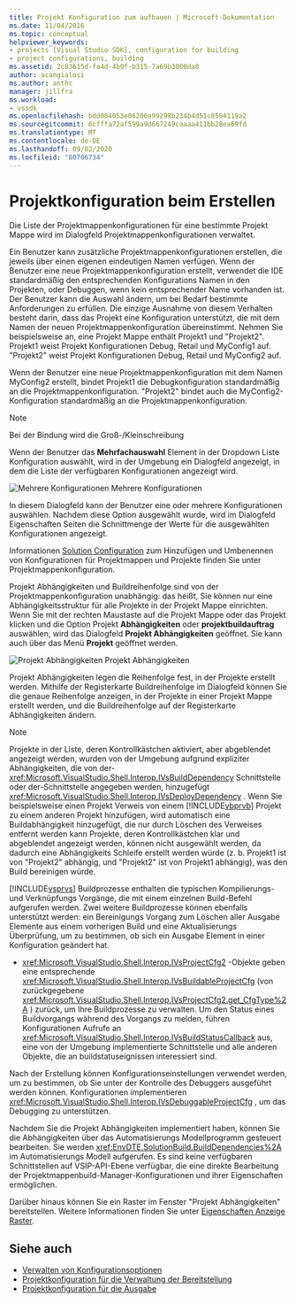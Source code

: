```yaml
---
title: Projekt Konfiguration zum aufbauen | Microsoft-Dokumentation
ms.date: 11/04/2016
ms.topic: conceptual
helpviewer_keywords:
- projects [Visual Studio SDK], configuration for building
- project configurations, building
ms.assetid: 2c83615d-fa4d-4b9f-b315-7a69b3000da0
author: acangialosi
ms.author: anthc
manager: jillfra
ms.workload:
- vssdk
ms.openlocfilehash: bdd084053e06206a99298b234b4d51c8504119a2
ms.sourcegitcommit: 6cfffa72af599a9d667249caaaa411bb28ea69fd
ms.translationtype: MT
ms.contentlocale: de-DE
ms.lasthandoff: 09/02/2020
ms.locfileid: "80706734"
---
```

# <a name="project-configuration-for-building"></a>Projektkonfiguration beim Erstellen
Die Liste der Projektmappenkonfigurationen für eine bestimmte Projekt Mappe wird im Dialogfeld Projektmappenkonfigurationen verwaltet.

 Ein Benutzer kann zusätzliche Projektmappenkonfigurationen erstellen, die jeweils über einen eigenen eindeutigen Namen verfügen. Wenn der Benutzer eine neue Projektmappenkonfiguration erstellt, verwendet die IDE standardmäßig den entsprechenden Konfigurations Namen in den Projekten, oder Debuggen, wenn kein entsprechender Name vorhanden ist. Der Benutzer kann die Auswahl ändern, um bei Bedarf bestimmte Anforderungen zu erfüllen. Die einzige Ausnahme von diesem Verhalten besteht darin, dass das Projekt eine Konfiguration unterstützt, die mit dem Namen der neuen Projektmappenkonfiguration übereinstimmt. Nehmen Sie beispielsweise an, eine Projekt Mappe enthält Projekt1 und "Projekt2". Projekt1 weist Projekt Konfigurationen Debug, Retail und MyConfig1 auf. "Projekt2" weist Projekt Konfigurationen Debug, Retail und MyConfig2 auf.

 Wenn der Benutzer eine neue Projektmappenkonfiguration mit dem Namen MyConfig2 erstellt, bindet Projekt1 die Debugkonfiguration standardmäßig an die Projektmappenkonfiguration. "Projekt2" bindet auch die MyConfig2-Konfiguration standardmäßig an die Projektmappenkonfiguration.

> [!NOTE]
> Bei der Bindung wird die Groß-/Kleinschreibung

 Wenn der Benutzer das **Mehrfachauswahl** Element in der Dropdown Liste Konfiguration auswählt, wird in der Umgebung ein Dialogfeld angezeigt, in dem die Liste der verfügbaren Konfigurationen angezeigt wird.

 ![Mehrere Konfigurationen](../../extensibility/internals/media/vsmultiplecfgs.gif "vsmultiplecfgs") Mehrere Konfigurationen

 In diesem Dialogfeld kann der Benutzer eine oder mehrere Konfigurationen auswählen. Nachdem diese Option ausgewählt wurde, wird im Dialogfeld Eigenschaften Seiten die Schnittmenge der Werte für die ausgewählten Konfigurationen angezeigt.

 Informationen [Solution Configuration](../../extensibility/internals/solution-configuration.md) zum Hinzufügen und Umbenennen von Konfigurationen für Projektmappen und Projekte finden Sie unter Projektmappenkonfiguration.

 Projekt Abhängigkeiten und Buildreihenfolge sind von der Projektmappenkonfiguration unabhängig: das heißt, Sie können nur eine Abhängigkeitsstruktur für alle Projekte in der Projekt Mappe einrichten. Wenn Sie mit der rechten Maustaste auf die Projekt Mappe oder das Projekt klicken und die Option Projekt **Abhängigkeiten** oder **projektbuildauftrag** auswählen, wird das Dialogfeld **Projekt Abhängigkeiten** geöffnet. Sie kann auch über das Menü **Projekt** geöffnet werden.

 ![Projekt Abhängigkeiten](../../extensibility/internals/media/vsprojdependencies.gif "vsprojabhängigkeiten") Projekt Abhängigkeiten

 Projekt Abhängigkeiten legen die Reihenfolge fest, in der Projekte erstellt werden. Mithilfe der Registerkarte Buildreihenfolge im Dialogfeld können Sie die genaue Reihenfolge anzeigen, in der Projekte in einer Projekt Mappe erstellt werden, und die Buildreihenfolge auf der Registerkarte Abhängigkeiten ändern.

> [!NOTE]
> Projekte in der Liste, deren Kontrollkästchen aktiviert, aber abgeblendet angezeigt werden, wurden von der Umgebung aufgrund expliziter Abhängigkeiten, die von der- <xref:Microsoft.VisualStudio.Shell.Interop.IVsBuildDependency> Schnittstelle oder der-Schnittstelle angegeben werden, hinzugefügt <xref:Microsoft.VisualStudio.Shell.Interop.IVsDeployDependency> . Wenn Sie beispielsweise einen Projekt Verweis von einem [!INCLUDE[vbprvb](../../code-quality/includes/vbprvb_md.md)] Projekt zu einem anderen Projekt hinzufügen, wird automatisch eine Buildabhängigkeit hinzugefügt, die nur durch Löschen des Verweises entfernt werden kann Projekte, deren Kontrollkästchen klar und abgeblendet angezeigt werden, können nicht ausgewählt werden, da dadurch eine Abhängigkeits Schleife erstellt werden würde (z. b. Projekt1 ist von "Projekt2" abhängig, und "Projekt2" ist von Projekt1 abhängig), was den Build bereinigen würde.

 [!INCLUDE[vsprvs](../../code-quality/includes/vsprvs_md.md)] Buildprozesse enthalten die typischen Kompilierungs-und Verknüpfungs Vorgänge, die mit einem einzelnen Build-Befehl aufgerufen werden. Zwei weitere Buildprozesse können ebenfalls unterstützt werden: ein Bereinigungs Vorgang zum Löschen aller Ausgabe Elemente aus einem vorherigen Build und eine Aktualisierungs Überprüfung, um zu bestimmen, ob sich ein Ausgabe Element in einer Konfiguration geändert hat.

- <xref:Microsoft.VisualStudio.Shell.Interop.IVsProjectCfg2> -Objekte geben eine entsprechende <xref:Microsoft.VisualStudio.Shell.Interop.IVsBuildableProjectCfg> (von zurückgegebene <xref:Microsoft.VisualStudio.Shell.Interop.IVsProjectCfg2.get_CfgType%2A> ) zurück, um Ihre Buildprozesse zu verwalten. Um den Status eines Buildvorgangs während des Vorgangs zu melden, führen Konfigurationen Aufrufe an <xref:Microsoft.VisualStudio.Shell.Interop.IVsBuildStatusCallback> aus, eine von der Umgebung implementierte Schnittstelle und alle anderen Objekte, die an buildstatuseignissen interessiert sind.

 Nach der Erstellung können Konfigurationseinstellungen verwendet werden, um zu bestimmen, ob Sie unter der Kontrolle des Debuggers ausgeführt werden können. Konfigurationen implementieren <xref:Microsoft.VisualStudio.Shell.Interop.IVsDebuggableProjectCfg> , um das Debugging zu unterstützen.

 Nachdem Sie die Projekt Abhängigkeiten implementiert haben, können Sie die Abhängigkeiten über das Automatisierungs Modellprogramm gesteuert bearbeiten. Sie werden <xref:EnvDTE.SolutionBuild.BuildDependencies%2A> im Automatisierungs Modell aufgerufen. Es sind keine verfügbaren Schnittstellen auf VSIP-API-Ebene verfügbar, die eine direkte Bearbeitung der Projektmappenbuild-Manager-Konfigurationen und ihrer Eigenschaften ermöglichen.

 Darüber hinaus können Sie ein Raster im Fenster "Projekt Abhängigkeiten" bereitstellen. Weitere Informationen finden Sie unter [Eigenschaften Anzeige Raster](../../extensibility/internals/properties-display-grid.md).

## <a name="see-also"></a>Siehe auch
- [Verwalten von Konfigurationsoptionen](../../extensibility/internals/managing-configuration-options.md)
- [Projektkonfiguration für die Verwaltung der Bereitstellung](../../extensibility/internals/project-configuration-for-managing-deployment.md)
- [Projektkonfiguration für die Ausgabe](../../extensibility/internals/project-configuration-for-output.md)
